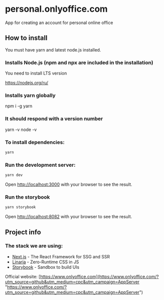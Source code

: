 # personal.onlyoffice.com

App for creating an account for personal online office

## How to install

You must have yarn and latest node.js installed.

### Installs Node.js (npm and npx are included in the installation)

You need to install LTS version

https://nodejs.org/ru/

### Installs yarn globally

npm i -g yarn

### It should respond with a version number

yarn -v
node -v

### To install dependencies:

```bash
yarn
```

### Run the development server:

```bash
yarn dev
```

Open [http://localhost:3000](http://localhost:3000) with your browser to see the result.

### Run the storybook

```bash
yarn storybook
```

Open [http://localhost:8082](http://localhost:8082) with your browser to see the result.

## Project info

### The stack we are using:

- [Next.js](https://nextjs.org) - The React Framework for SSG and SSR
- [Linaria](https://linaria.dev) - Zero-Runtime CSS in JS
- [Storybook](https://storybook.js.org) - Sandbox to build UIs

Official website: [https://www.onlyoffice.com](https://www.onlyoffice.com/?utm_source=github&utm_medium=cpc&utm_campaign=AppServer "https://www.onlyoffice.com/?utm_source=github&utm_medium=cpc&utm_campaign=AppServer")
